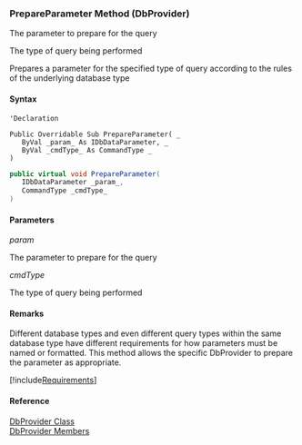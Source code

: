 ﻿### PrepareParameter Method (DbProvider)

The parameter to prepare for the query

The type of query being performed

Prepares a parameter for the specified type of query according to the rules of the underlying database type

#### Syntax

```vbnet
'Declaration

Public Overridable Sub PrepareParameter( _
   ByVal _param_ As IDbDataParameter, _
   ByVal _cmdType_ As CommandType _
) 
```

```csharp
public virtual void PrepareParameter( 
   IDbDataParameter _param_,
   CommandType _cmdType_
)
```

#### Parameters

_param_

The parameter to prepare for the query

_cmdType_

The type of query being performed

#### Remarks

Different database types and even different query types within the same database type have different requirements for how parameters must be named or formatted. This method allows the specific DbProvider to prepare the parameter as appropriate.

[!include[Requirements](../partials/requirements.md)]

#### Reference

[DbProvider Class](FChoice.Common~FChoice.Common.Data.DbProvider.md)  
[DbProvider Members](FChoice.Common~FChoice.Common.Data.DbProvider_members.md)